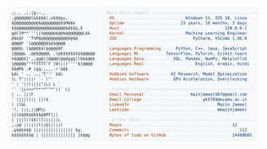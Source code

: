 <picture>
  <source srcset="https://raw.githubusercontent.com/mmazinjameel/mmazinjameel/main/dark_mode.svg?v=1757304784" media="(prefers-color-scheme: dark)">
  <img src="https://raw.githubusercontent.com/mmazinjameel/mmazinjameel/main/light_mode.svg?v=1757304784">
</picture>
